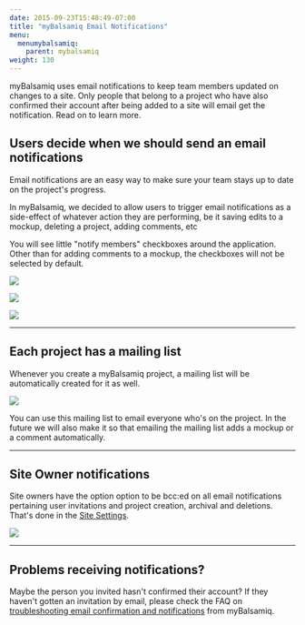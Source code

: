```yaml
---
date: 2015-09-23T15:48:49-07:00
title: "myBalsamiq Email Notifications"
menu:
  menumybalsamiq:
    parent: mybalsamiq
weight: 130
---
```


myBalsamiq uses email notifications to keep team members updated on changes to a site. Only people that belong to a project who have also confirmed their account after being added to a site will email get the notification. Read on to learn more.

## Users decide when we should send an email notifications

Email notifications are an easy way to make sure your team stays up to date on the project's progress.

In myBalsamiq, we decided to allow users to trigger email notifications as a side-effect of whatever action they are performing, be it saving edits to a mockup, deleting a project, adding comments, etc

You will see little "notify members" checkboxes around the application. Other than for adding comments to a mockup, the checkboxes will not be selected by default.

![](http://media.balsamiq.com/img/support/docs/myb/notification_comment.png)

![](http://media.balsamiq.com/img/support/docs/myb/notification_delete.png)

![](http://media.balsamiq.com/img/support/docs/myb/notification_editor.png)

---
## Each project has a mailing list

Whenever you create a myBalsamiq project, a mailing list will be automatically created for it as well.

![](http://media.balsamiq.com/img/support/docs/myb/project-members.png)

You can use this mailing list to email everyone who's on the project. In the future we will also make it so that emailing the mailing list adds a mockup or a comment automatically.

---
## Site Owner notifications

Site owners have the option option to be bcc:ed on all email notifications pertaining user invitations and project creation, archival and deletions. That's done in the [Site Settings](/mybalsamiq/sitesettings/#administration).

![](http://media.balsamiq.com/img/support/docs/myb/notification_siteowner.png)

---
## Problems receiving notifications?

Maybe the person you invited hasn't confirmed their account? If they haven't gotten an invitation by email, please check the FAQ on [troubleshooting email confirmation and notifications](http://support.balsamiq.com/customer/portal/articles/236482#troubleshoot) from myBalsamiq.
